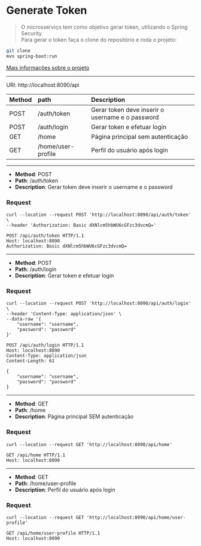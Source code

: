 # Generate Token

> O microsserviço tem como objetivo gerar token, utilizando o Spring Security.  
> Para gerar o token faça o clone do repositório e roda o projeto:

```bash
git clone 
mvn spring-boot:run
```

[Mais informações sobre o projeto](./src/main/resources/static/README.md)

---

URI: http://localhost:8090/api

| Method | path               | Description                                      |  
|:-------|:-------------------|:-------------------------------------------------|
| POST   | /auth/token        | Gerar token deve inserir o username e o password |
| POST   | /auth/login        | Gerar token e efetuar login                      |
| GET    | /home              | Página principal sem autenticação                |
| GET    | /home/user-profile | Perfil do usuário após login                     |

---

- **Method**: POST
- **Path**: /auth/token
- **Description**: Gerar token deve inserir o username e o password

### Request

```text
curl --location --request POST 'http://localhost:8090/api/auth/token' \
--header 'Authorization: Basic dXNlcm5hbWU6cGFzc3dvcmQ='
```

```http request
POST /api/auth/token HTTP/1.1
Host: localhost:8090
Authorization: Basic dXNlcm5hbWU6cGFzc3dvcmQ=
```

---

- **Method**: POST
- **Path**: /auth/login
- **Description**: Gerar token e efetuar login

### Request

```text
curl --location --request POST 'http://localhost:8090/api/auth/login' \
--header 'Content-Type: application/json' \
--data-raw '{
    "username": "username",
    "password": "password"
}'
```


```http request
POST /api/auth/login HTTP/1.1
Host: localhost:8090
Content-Type: application/json
Content-Length: 61

{
    "username": "username",
    "password": "password"
}
```

---

- **Method**: GET
- **Path**: /home
- **Description**: Página principal SEM autenticação

### Request

```text
curl --location --request GET 'http://localhost:8090/api/home'
```


```http request
GET /api/home HTTP/1.1
Host: localhost:8090
```

---

- **Method**: GET
- **Path**: /home/user-profile
- **Description**: Perfil do usuário após login

### Request

```text
curl --location --request GET 'http://localhost:8090/api/home/user-profile'
```


```http request
GET /api/home/user-profile HTTP/1.1
Host: localhost:8090
```
